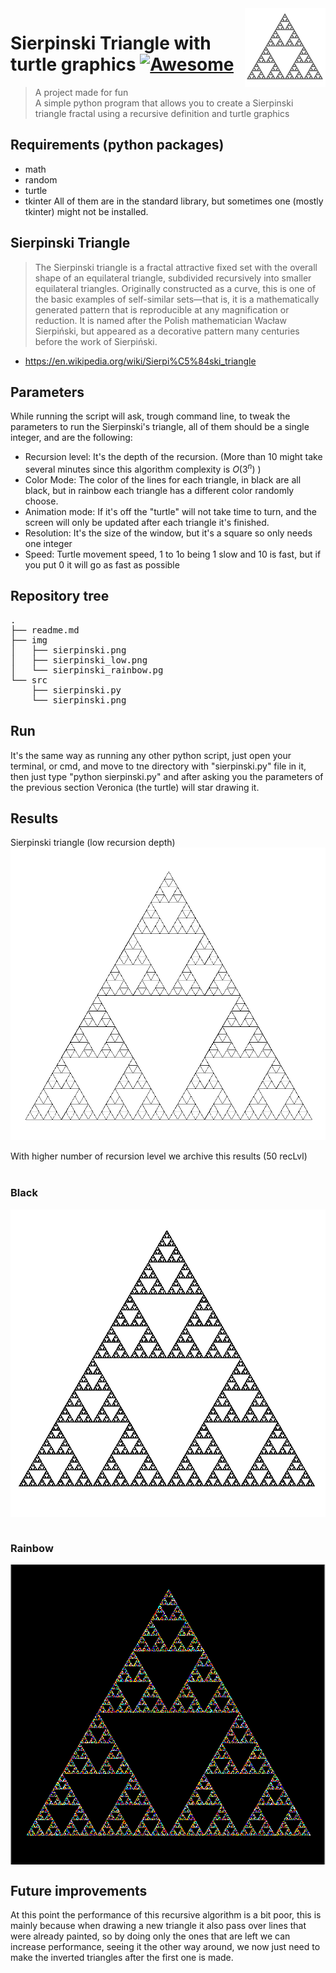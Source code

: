 <img src="./img/sierpinski_ico.png" align="right" /> 

# Sierpinski Triangle with turtle graphics [![Awesome](https://cdn.jsdelivr.net/gh/sindresorhus/awesome@d7305f38d29fed78fa85652e3a63e154dd8e8829/media/badge.svg)](https://github.com/sindresorhus/awesome#readme) 
> A project made for fun <br>
> A simple python program that allows you to create a Sierpinski triangle fractal using a recursive definition and turtle graphics
## Requirements (python packages)
- math
- random
- turtle 
- tkinter
All of them are in the standard library, but sometimes one (mostly tkinter) might not be installed.

## Sierpinski Triangle
> The Sierpinski triangle is a fractal attractive fixed set with the overall shape of an equilateral triangle, subdivided recursively into smaller equilateral triangles. Originally constructed as a curve, this is one of the basic examples of self-similar sets—that is, it is a mathematically generated pattern that is reproducible at any magnification or reduction. It is named after the Polish mathematician Wacław Sierpiński, but appeared as a decorative pattern many centuries before the work of Sierpiński. <br>
- https://en.wikipedia.org/wiki/Sierpi%C5%84ski_triangle

## Parameters 
While running the script will ask, trough command line, to tweak the parameters to run the Sierpinski's triangle, all of them should be a single integer, and are the following:
- Recursion level: It's the depth of the recursion. (More than 10 might take several minutes since this algorithm complexity is $O(3^n)$ )
- Color Mode: The color of the lines for each triangle, in black are all black, but in rainbow each triangle has a different color randomly choose.
- Animation mode: If it's off the "turtle" will not take time to turn, and the screen will only be updated after each triangle it's finished.
- Resolution: It's the size of the window, but it's a square so only needs one integer
- Speed: Turtle movement speed, 1 to 1o being 1 slow and 10 is fast, but if you put 0 it will go as fast as possible

## Repository tree
<pre>
.
├── readme.md
├── img
│   ├── sierpinski.png
│   ├── sierpinski_low.png
│   └── sierpinski_rainbow.pg
└── src
    ├── sierpinski.py
    └── sierpinski.png
</pre>
## Run 
It's the same way as running any other python script, just open your terminal, or cmd, and move to tne directory with "sierpinski.py" file in it, then just type "python sierpinski.py" and after asking you the parameters of the previous section Veronica (the turtle) will star drawing it. 

## Results
Sierpinski triangle (low recursion depth) <br>
<img src="./img/sierpinski_low.png" align="center" />
<br><br>
With higher number of recursion level we archive this results (50 recLvl)
<br><br>
### Black<br>
<img src="./img/sierpinski.png" align="center" />
<br><br>

### Rainbow
<img src="./img/sierpinski_rainbow.png" align="center" />


## Future improvements

At this point the performance of this recursive algorithm is a bit poor, this is mainly because when drawing a new triangle it also pass over lines that were already painted, so by doing only the ones that are left we can increase performance, seeing it the other way around, we now just need to make the inverted triangles after the first one is made. 
